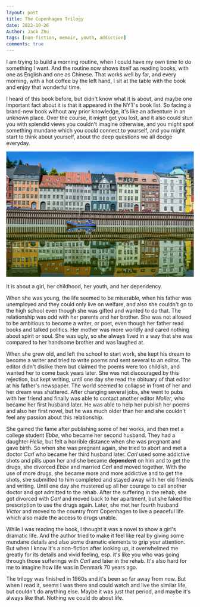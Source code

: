 ```yaml
---
layout: post
title: The Copenhagen Trilogy
date: 2022-10-26
Author: Jack Zhu
tags: [non-fiction, memoir, youth, addiction]
comments: true
---
```


I am trying to build a morning routine, when I could have my own time to do
something I want. And the routine now shows itself as reading books, with one as
English and one as Chinese. That works well by far, and every morning, with a
hot coffee by the left hand, I sit at the table with the book and enjoy that
wonderful time.

I heard of this book before, but didn't know what it is about, and maybe one
important fact about it is that it appeared in the NYT's book list. So facing a
brand-new book without any prior knowledge, it's like an adventure in an
unknown place. Over the course, it might get you lost, and it also could stun
you with splendid views you couldn't imagine otherwise, and you might spot
something mundane which you could connect to yourself, and you might start to
think about yourself, about the deep questions we all dodge everyday.

![Copenhagen](/images/copenhagen.png)

It is about a girl, her childhood, her youth, and her dependency. 

When she was
young, the life seemed to be miserable, when his father was unemployed and they
could only live on welfare, and also she couldn't go to the high school even
though she was gifted and wanted to do that. The relationship was odd with her
parents and her brother. She was not allowed to be ambitious to become a
writer, or poet, even though her father read books and talked politics. Her mother was more
worldly and cared nothing about spirit or soul. She was ugly, so she always
lived in a way that she was compared to her handsome brother and was laughed at.

When she grew old, and left the school to start work, she kept his dream to
become a writer and tried to write poems and sent several to an editor. The
editor didn't dislike them but claimed the poems were too childish, and wanted
her to come back years later. She was not discouraged by this rejection, but kept
writing, until one day she read the obituary of that editor at his father's newspaper. The
world seemed to collapse in front of her and her dream was shattered. After
changing several jobs, she went to pubs with her friend and finally was able to
contact another editor *Moller*, who became her first husband later. He was
able to help her publish her poems and also her first novel, but he was much
older than her and she couldn't feel any passion about this relationship.

She gained the fame after publishing some of her works, and then met a college
student *Ebbe*, who became her second husband. They had a daughter *Helle*, but
felt a horrible distance when she was pregnant and gave birth. So when she was
pregnant again, she tried to abort and met a doctor *Carl* who became her third
husband later. *Carl* used some addictive shots and pills upon her and she
became **dependent** on him and to get the drugs, she divorced *Ebbe* and
married *Carl* and moved together. With the use of more drugs, she became more
and more addictive and to get the shots, she submitted to him completed and
stayed away with her old friends and writing. Until one day she mustered up all
her courage to call another doctor and got admitted to the rehab. After the
suffering in the rehab, she got divorced with *Carl* and moved back to her
apartment, but she faked the prescription to use the drugs again. Later, she
met her fourth husband *Victor* and moved to the country from Copenhagen to live
a peaceful life which also made the access to drugs unable.

While I was reading the book, I thought it was a novel to show a girl's
dramatic life. And the author tried to make it feel like real by giving some
mundane details and also some dramatic elements to grip your attention. But
when I know it's a non-fiction after looking up, it overwhelmed me greatly for
its details and vivid feeling, esp. it's like you who was going through those
sufferings with *Carl* and later in the rehab. It's also hard for me to imagine
how life was in Denmark 70 years ago.

The trilogy was finished in 1960s and it's been so far away from now. But when
I read it, seems I was there and could watch and live the similar life, but
couldn't do anything else. Maybe it was just that period, and maybe it's always
like that. Nothing we could do about life.
